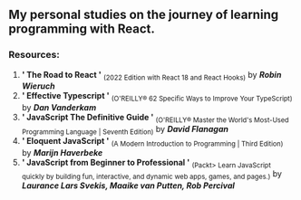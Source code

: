 ## My personal studies on the journey of learning programming with React.

### Resources:
1. **' The Road to React '** <sub>(2022 Edition with React 18 and React Hooks)</sub> by ***Robin Wieruch***
2. **' Effective Typescript '** <sub>(O'REILLY® 62 Specific Ways to Improve Your TypeScript)</sub> by ***Dan Vanderkam***
3. **' JavaScript The Definitive Guide '** <sub>(O'REILLY® Master the World's Most-Used Programming Language | Seventh Edition)</sub> by ***David Flanagan***
4. **' Eloquent JavaScript '** <sub>(A Modern Introduction to Programming | Third Edition)</sub> by ***Marijn Haverbeke***
5. **' JavaScript from Beginner to Professional '** <sub>(Packt> Learn JavaScript quickly by building fun, interactive, and dynamic web apps, games, and pages.)</sub> by ***Laurance Lars Svekis, Maaike van Putten, Rob Percival***
